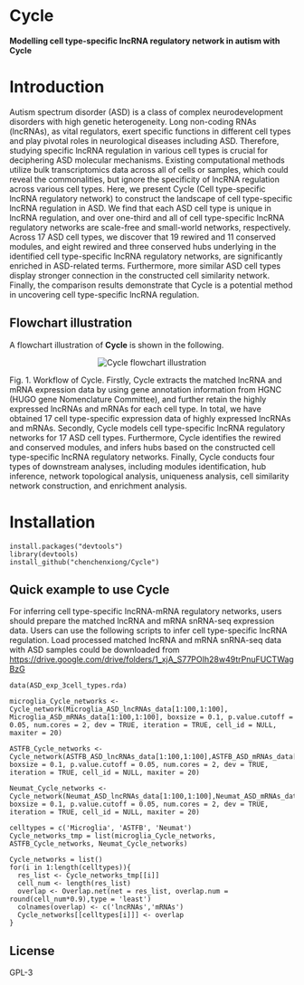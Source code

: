 # Cycle
**Modelling cell type-specific lncRNA regulatory network in autism with Cycle**

# Introduction

Autism spectrum disorder (ASD) is a class of complex neurodevelopment disorders with high genetic heterogeneity. Long non-coding RNAs (lncRNAs), as vital regulators, exert specific functions in different cell types and play pivotal roles in neurological diseases including ASD. Therefore, studying specific lncRNA regulation in various cell types is crucial for deciphering ASD molecular mechanisms. Existing computational methods utilize bulk transcriptomics data across all of cells or samples, which could reveal the commonalities, but ignore the specificity of lncRNA regulation across various cell types. Here, we present Cycle (Cell type-specific lncRNA regulatory network) to construct the landscape of cell type-specific lncRNA regulation in ASD. We find that each ASD cell type is unique in lncRNA regulation, and over one-third and all of cell type-specific lncRNA regulatory networks are scale-free and small-world networks, respectively. Across 17 ASD cell types, we discover that 19 rewired and 11 conserved modules, and eight rewired and three conserved hubs underlying in the identified cell type-specific lncRNA regulatory networks, are significantly enriched in ASD-related terms. Furthermore, more similar ASD cell types display stronger connection in the constructed cell similarity network. Finally, the comparison results demonstrate that Cycle is a potential method in uncovering cell type-specific lncRNA regulation.


## Flowchart illustration

A flowchart illustration of **Cycle** is shown in the following.

<p align="center">
  <img src="https://github.com/chenchenxiong/Cycle/blob/main/Fig.%201.%20Workflow%20of%20Cycle.jpg" alt="Cycle flowchart illustration" border="0.1">
</p>

Fig. 1. Workflow of Cycle. Firstly, Cycle extracts the matched lncRNA and mRNA expression data by using gene annotation information from HGNC (HUGO gene Nomenclature Committee), and further retain the highly expressed lncRNAs and mRNAs for each cell type. In total, we have obtained 17 cell type-specific expression data of highly expressed lncRNAs and mRNAs. Secondly, Cycle models cell type-specific lncRNA regulatory networks for 17 ASD cell types. Furthermore, Cycle identifies the rewired and conserved modules, and infers hubs based on the constructed cell type-specific lncRNA regulatory networks. Finally, Cycle conducts four types of downstream analyses, including modules identification, hub inference, network topological analysis, uniqueness analysis, cell similarity network construction, and enrichment analysis.

# Installation
```{r echo=FALSE, results='hide', message=FALSE}
install.packages("devtools")
library(devtools)
install_github("chenchenxiong/Cycle")
```
## Quick example to use Cycle
For inferring cell type-specific lncRNA-mRNA regulatory networks, users should prepare the matched lncRNA and mRNA snRNA-seq expression data. Users can use the following scripts to infer cell type-specific lncRNA regulation. 
Load processed matched lncRNA and mRNA snRNA-seq data with ASD samples could be downloaded from https://drive.google.com/drive/folders/1_xjA_S77POIh28w49trPnuFUCTWagBzG

```{r echo=FALSE, results='hide', message=FALSE}
data(ASD_exp_3cell_types.rda)

microglia_Cycle_networks <- Cycle_network(Microglia_ASD_lncRNAs_data[1:100,1:100], Microglia_ASD_mRNAs_data[1:100,1:100], boxsize = 0.1, p.value.cutoff = 0.05, num.cores = 2, dev = TRUE, iteration = TRUE, cell_id = NULL, maxiter = 20)

ASTFB_Cycle_networks <- Cycle_network(ASTFB_ASD_lncRNAs_data[1:100,1:100],ASTFB_ASD_mRNAs_data[1:100,1:100], boxsize = 0.1, p.value.cutoff = 0.05, num.cores = 2, dev = TRUE, iteration = TRUE, cell_id = NULL, maxiter = 20)

Neumat_Cycle_networks <- Cycle_network(Neumat_ASD_lncRNAs_data[1:100,1:100],Neumat_ASD_mRNAs_data[1:100,1:100], boxsize = 0.1, p.value.cutoff = 0.05, num.cores = 2, dev = TRUE, iteration = TRUE, cell_id = NULL, maxiter = 20)

celltypes = c('Microglia', 'ASTFB', 'Neumat')
Cycle_networks_tmp = list(microglia_Cycle_networks, ASTFB_Cycle_networks, Neumat_Cycle_networks)

Cycle_networks = list()
for(i in 1:length(celltypes)){
  res_list <- Cycle_networks_tmp[[i]]
  cell_num <- length(res_list)
  overlap <- Overlap.net(net = res_list, overlap.num = round(cell_num*0.9),type = 'least')
  colnames(overlap) <- c('lncRNAs','mRNAs')
  Cycle_networks[[celltypes[i]]] <- overlap
}
```

## License
GPL-3
